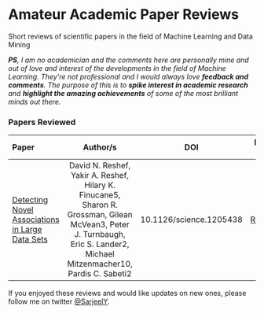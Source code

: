 # Amateur Academic Paper Reviews

Short reviews of scientific papers in the field of Machine Learning and Data Mining

_**PS**, I am no academician and the comments here are personally mine and out of love and interest of the developments in the field of Machine Learning. They're not professional and I would always love **feedback and comments**. The purpose of this is to **spike interest in academic research** and **highlight the amazing achievements** of some of the most brilliant minds out there._

### Papers Reviewed

| Paper                                                                                                  |                                                                                 Author/s                                                                                  |           DOI           |        Review No.        |
| :----------------------------------------------------------------------------------------------------- | :-----------------------------------------------------------------------------------------------------------------------------------------------------------------------: | :---------------------: | :----------------------: |
| [Detecting Novel Associations in Large Data Sets](http://science.sciencemag.org/content/334/6062/1518) | David N. Reshef, Yakir A. Reshef, Hilary K. Finucane5, Sharon R. Grossman, Gilean McVean3, Peter J. Turnbaugh, Eric S. Lander2, Michael Mitzenmacher10, Pardis C. Sabeti2 | 10.1126/science.1205438 | [Review_1](.//Review_1/) |

If you enjoyed these reviews and would like updates on new ones, please follow me on twitter [@SarjeelY](https://twitter.com/SarjeelY).
